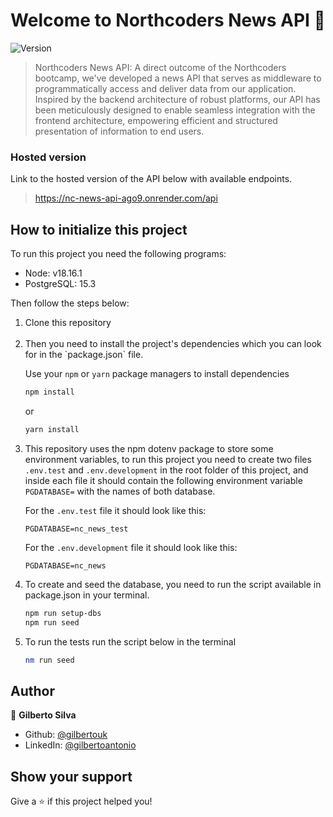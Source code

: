 <h1 align="center"> Welcome to Northcoders News API 👋</h1>

<p>
  <img alt="Version" src="https://img.shields.io/badge/version-1.0.0-blue.svg?cacheSeconds=2592000" />  
</p>

> Northcoders News API: A direct outcome of the Northcoders bootcamp, we've developed a news API that serves as middleware to programmatically access and deliver data from our application. Inspired by the backend architecture of robust platforms, our API has been meticulously designed to enable seamless integration with the frontend architecture, empowering efficient and structured presentation of information to end users.

### Hosted version

Link to the hosted version of the API below with available endpoints.

> https://nc-news-api-ago9.onrender.com/api

## How to initialize this project

To run this project you need the following programs:

- Node: v18.16.1
- PostgreSQL: 15.3

Then follow the steps below:

<ol>
  <li>Clone this repository</li>
  <br>
  <li>Then you need to install the project's dependencies which you can look for in the `package.json` file.

Use your `npm` or `yarn` package managers to install dependencies

```sh
npm install
```

or

```sh
yarn install
```

</li>

  <li>
  
  This repository uses the npm dotenv package to store some environment variables, to run this project you need to create two files `.env.test` and `.env.development` in the root folder of this project, and inside each file it should contain the following environment variable `PGDATABASE=` with the names of both database.

For the `.env.test` file it should look like this:

`PGDATABASE=nc_news_test`

For the `.env.development` file it should look like this:

`PGDATABASE=nc_news`</li>

  <li>To create and seed the database, you need to run the script available in package.json in your terminal.

```sh
npm run setup-dbs
npm run seed
```

</li>

<li>To run the tests run the script below in the terminal

```sh
nm run seed
```

</li>
</ol>

## Author

👤 **Gilberto Silva**

- Github: [@gilbertouk](https://github.com/gilbertouk)
- LinkedIn: [@gilbertoantonio](https://linkedin.com/in/gilbertoantonio)

## Show your support

Give a ⭐️ if this project helped you!
